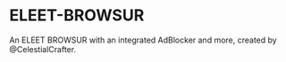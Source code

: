 # ELEET-BROWSUR
An ELEET BROWSUR with an integrated AdBlocker and more, created by @CelestialCrafter.
